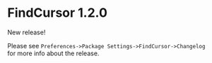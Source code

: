 # FindCursor 1.2.0

New release!

Please see `Preferences->Package Settings->FindCursor->Changelog`  
for more info about the release.
